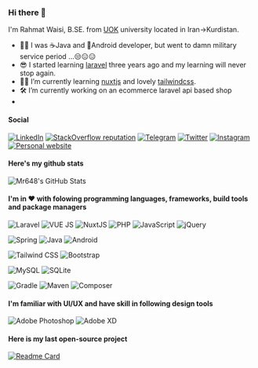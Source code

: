 ### Hi there 👋
 
I'm Rahmat Waisi, B.SE. from [UOK](https://uok.ac.ir) university located in Iran->Kurdistan.
- 🐱‍👤 I was ☕Java and 📱Android developer, but went to damn military service period ...😒😑😑
- 😎 I started learning [laravel](https://laravel.com) three years ago and my learning will never stop again.
- 👨‍💻 I’m currently learning [nuxtjs](https://nuxtjs.org/) and lovely [tailwindcss](https://tailwindcss.com/).
- 🛠 I’m currently working on an ecommerce laravel api based shop
- 
#### Social
[![LinkedIn](https://img.shields.io/static/v1?label=%20&message=LinkedIn&color=263238&logo=linkedin&style=for-the-badge&logoColor=white)](https://www.linkedin.com/in/rahmat-waisi-b1347586/)
[![StackOverflow reputation](https://img.shields.io/stackexchange/stackoverflow/r/4101906?color=%23F59E0B&label=StackOverFlow&logo=stackoverflow&style=for-the-badge)](https://stackoverflow.com/users/4101906/rahmat-waisi?tab=profile)
[![Telegram](https://img.shields.io/static/v1?label=%20&message=Telegram&color=3B82F6&logo=telegram&style=for-the-badge&logoColor=white)](https://t.me/rahmatwaisi)
[![Twitter](https://img.shields.io/static/v1?label=%20&message=Twitter&color=5E35B1&logo=twitter&style=for-the-badge&logoColor=white)](https://twitter.com/rahmatwaisi)
[![Instagram](https://img.shields.io/static/v1?label=%20&message=Instagram&color=AEEA00&logo=instagram&style=for-the-badge&logoColor=212121)](https://instagram.com/rahmatwaisi)
[![Personal website](https://img.shields.io/static/v1?label=%20&message=Website&color=33691E&logo=googlechrome&style=for-the-badge&logoColor=white)](http://rahmatwaisi.ir)


#### Here's my github stats
![Mr648's GitHub Stats](https://github-readme-stats.vercel.app/api?username=mr648&show_icons=true&theme=tokyonight)

#### I'm in ❤ with folowing programming languages, frameworks, build tools and package managers
![Laravel](https://img.shields.io/static/v1?label=%20&message=Laravel&color=FF2D20&logo=laravel&style=for-the-badge&logoColor=white)
![VUE JS](https://img.shields.io/badge/Vue.js-35495E?style=for-the-badge&logo=vue.js&logoColor=4FC08D)
![NuxtJS](https://img.shields.io/static/v1?label=%20&message=NuxtJS&color=00C58E&logo=nuxtdotjs&style=for-the-badge&logoColor=white)
![PHP](https://img.shields.io/badge/PHP-777BB4?style=for-the-badge&logo=php&logoColor=white)
![JavaScript](https://img.shields.io/badge/JavaScript-F7DF1E?style=for-the-badge&logo=javascript&logoColor=black)
![jQuery](https://img.shields.io/badge/jQuery-0769AD?style=for-the-badge&logo=jquery&logoColor=white)

![Spring](https://img.shields.io/badge/Spring-6DB33F?style=for-the-badge&logo=spring&logoColor=white)
![Java](https://img.shields.io/badge/Java-ED8B00?style=for-the-badge&logo=java&logoColor=white)
![Android](https://img.shields.io/badge/Android-3DDC84?style=for-the-badge&logo=android&logoColor=white)

![Tailwind CSS](https://img.shields.io/badge/Tailwind_CSS-38B2AC?style=for-the-badge&logo=tailwind-css&logoColor=white)
![Bootstrap](https://img.shields.io/badge/Bootstrap-563D7C?style=for-the-badge&logo=bootstrap&logoColor=white)

![MySQL](https://img.shields.io/static/v1?label=%20&message=MySQL&color=4479A1&logo=mysql&style=for-the-badge&logoColor=white)
![SQLite](https://img.shields.io/badge/SQLite-07405E?style=for-the-badge&logo=sqlite&logoColor=white)

![Gradle](https://img.shields.io/static/v1?label=%20&message=Gradle&color=02303A&logo=mysql&style=for-the-badge&logoColor=white)
![Maven](https://img.shields.io/static/v1?label=%20&message=Maven&color=C71A36&logo=apachemaven&style=for-the-badge&logoColor=white)
![Composer](https://img.shields.io/static/v1?label=%20&message=Composer&color=885630&logo=composer&style=for-the-badge&logoColor=white)

#### I'm familiar with UI/UX and have skill in following design tools
![Adobe Photoshop](https://img.shields.io/static/v1?label=%20&message=Adobe%20Photoshop&color=31A8FF&logo=adobephotoshop&style=for-the-badge&logoColor=white)
![Adobe XD](https://img.shields.io/static/v1?label=%20&message=Adobe%20XD&color=212121&logo=adobexd&style=for-the-badge&logoColor=FF61F6)

#### Here is my last open-source project
[![Readme Card](https://github-readme-stats.vercel.app/api/pin/?username=mr648&repo=PoL&theme=merko)](https://github.com/mr648/PoL)
